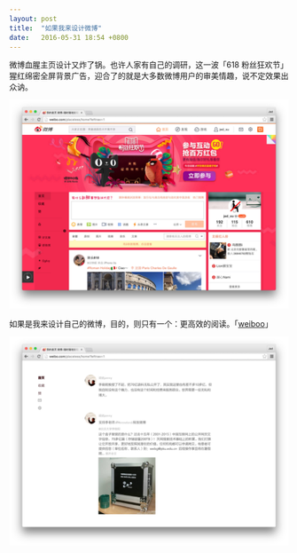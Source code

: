 ```yaml
---
layout: post
title:  "如果我来设计微博"
date:   2016-05-31 18:54 +0800
---
```


微博血腥主页设计又炸了锅。也许人家有自己的调研，这一波「618 粉丝狂欢节」猩红绵密全屏背景广告，迎合了的就是大多数微博用户的审美情趣，说不定效果出众讷。

![原版微博](/files/2016/05/31/original-weibo.jpg)

如果是我来设计自己的微博，目的，则只有一个：更高效的阅读。「[weiboo](https://github.com/placeless/weiboo)」

![weiboo-by-jed](/files/2016/05/31/weiboo.jpg)

